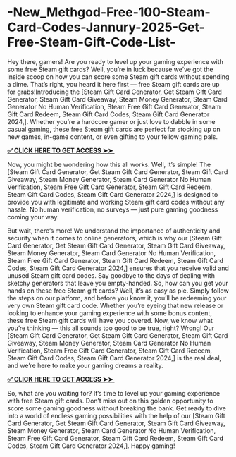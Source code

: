 # -New_Methgod-Free-100-Steam-Card-Codes-Jannury-2025-Get-Free-Steam-Gift-Code-List-

Hey there, gamers! Are you ready to level up your gaming experience with some free Steam gift cards?
Well, you’re in luck because we’ve got the inside scoop on how you can score some Steam gift cards without spending a dime. That’s right, you heard it here first — free Steam gift cards are up for grabs!Introducing the [Steam Gift Card Generator, Get Steam Gift Card Generator, Steam Gift Card Giveaway, Steam Money Generator, Steam Card Generator No Human Verification, Steam Free Gift Card Generator, Steam Gift Card Redeem, Steam Gift Card Codes, Steam Gift Card Generator 2024,]. Whether you’re a hardcore gamer or just love to dabble in some casual gaming, these free Steam gift cards are perfect for stocking up on new games, in-game content, or even gifting to your fellow gaming pals.

**[✅ CLICK HERE TO GET ACCESS ➤➤ ​​](https://xnproo.com/giftcards/)**

Now, you might be wondering how this all works. Well, it’s simple! The [Steam Gift Card Generator, Get Steam Gift Card Generator, Steam Gift Card Giveaway, Steam Money Generator, Steam Card Generator No Human Verification, Steam Free Gift Card Generator, Steam Gift Card Redeem, Steam Gift Card Codes, Steam Gift Card Generator 2024,] is designed to provide you with legitimate and working Steam gift card codes without any hassle. No human verification, no surveys — just pure gaming goodness coming your way.

But wait, there’s more! We understand the importance of authenticity and security when it comes to online generators, which is why our [Steam Gift Card Generator, Get Steam Gift Card Generator, Steam Gift Card Giveaway, Steam Money Generator, Steam Card Generator No Human Verification, Steam Free Gift Card Generator, Steam Gift Card Redeem, Steam Gift Card Codes, Steam Gift Card Generator 2024,] ensures that you receive valid and unused Steam gift card codes. Say goodbye to the days of dealing with sketchy generators that leave you empty-handed.
So, how can you get your hands on these free Steam gift cards? Well, it’s as easy as pie. Simply follow the steps on our platform, and before you know it, you’ll be redeeming your very own Steam gift card code. Whether you’re eyeing that new release or looking to enhance your gaming experience with some bonus content, these free Steam gift cards will have you covered.
Now, we know what you’re thinking — this all sounds too good to be true, right? Wrong! Our [Steam Gift Card Generator, Get Steam Gift Card Generator, Steam Gift Card Giveaway, Steam Money Generator, Steam Card Generator No Human Verification, Steam Free Gift Card Generator, Steam Gift Card Redeem, Steam Gift Card Codes, Steam Gift Card Generator 2024,] is the real deal, and we’re here to make your gaming dreams a reality.

**[✅ CLICK HERE TO GET ACCESS ➤➤ ​​](https://xnproo.com/giftcards/)**

So, what are you waiting for? It’s time to level up your gaming experience with free Steam gift cards. Don’t miss out on this golden opportunity to score some gaming goodness without breaking the bank. Get ready to dive into a world of endless gaming possibilities with the help of our [Steam Gift Card Generator, Get Steam Gift Card Generator, Steam Gift Card Giveaway, Steam Money Generator, Steam Card Generator No Human Verification, Steam Free Gift Card Generator, Steam Gift Card Redeem, Steam Gift Card Codes, Steam Gift Card Generator 2024,]. Happy gaming!
